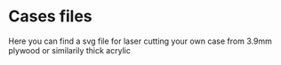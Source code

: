 # Cases files

Here you can find a svg file for laser cutting your own case from 3.9mm plywood or similarily thick acrylic